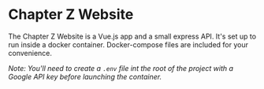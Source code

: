 # Chapter Z Website

The Chapter Z Website is a Vue.js app and a small express API. It's set up to run inside a docker container.
Docker-compose files are included for your convenience. 

_Note: You'll need to create a `.env` file int the root of the project with a Google API key before launching the container._
